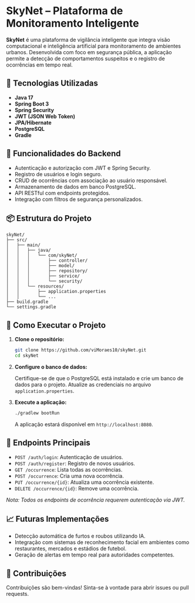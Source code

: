 # SkyNet – Plataforma de Monitoramento Inteligente

**SkyNet** é uma plataforma de vigilância inteligente que integra visão computacional e inteligência artificial para monitoramento de ambientes urbanos. Desenvolvida com foco em segurança pública, a aplicação permite a detecção de comportamentos suspeitos e o registro de ocorrências em tempo real.

## 🚀 Tecnologias Utilizadas

* **Java 17**
* **Spring Boot 3**
* **Spring Security**
* **JWT (JSON Web Token)**
* **JPA/Hibernate**
* **PostgreSQL**
* **Gradle**

## 🔐 Funcionalidades do Backend

* Autenticação e autorização com JWT e Spring Security.
* Registro de usuários e login seguro.
* CRUD de ocorrências com associação ao usuário responsável.
* Armazenamento de dados em banco PostgreSQL.
* API RESTful com endpoints protegidos.
* Integração com filtros de segurança personalizados.

## 📦 Estrutura do Projeto

```
skyNet/
├── src/
│   ├── main/
│   │   ├── java/
│   │   │   └── com/skyNet/
│   │   │       ├── controller/
│   │   │       ├── model/
│   │   │       ├── repository/
│   │   │       ├── service/
│   │   │       └── security/
│   │   └── resources/
│   │       ├── application.properties
│   │       └── ...
├── build.gradle
└── settings.gradle
```

## 🧪 Como Executar o Projeto

1. **Clone o repositório:**

   ```bash
   git clone https://github.com/viMoraes10/skyNet.git
   cd skyNet
   ```

2. **Configure o banco de dados:**

   Certifique-se de que o PostgreSQL está instalado e crie um banco de dados para o projeto. Atualize as credenciais no arquivo `application.properties`.

3. **Execute a aplicação:**

   ```bash
   ./gradlew bootRun
   ```

   A aplicação estará disponível em `http://localhost:8080`.

## 📌 Endpoints Principais

* `POST /auth/login`: Autenticação de usuários.
* `POST /auth/register`: Registro de novos usuários.
* `GET /occurrence`: Lista todas as ocorrências.
* `POST /occurrence`: Cria uma nova ocorrência.
* `PUT /occurrence/{id}`: Atualiza uma ocorrência existente.
* `DELETE /occurrence/{id}`: Remove uma ocorrência.

*Nota: Todos os endpoints de ocorrência requerem autenticação via JWT.*

## 📈 Futuras Implementações

* Detecção automática de furtos e roubos utilizando IA.
* Integração com sistemas de reconhecimento facial em ambientes como restaurantes, mercados e estádios de futebol.
* Geração de alertas em tempo real para autoridades competentes.

## 🤝 Contribuições

Contribuições são bem-vindas! Sinta-se à vontade para abrir issues ou pull requests.
